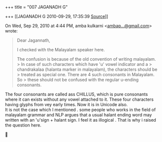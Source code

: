 +++
title = "007 JAGANADH G"

+++
[[JAGANADH G	2010-09-29, 17:35:39 [Source](https://groups.google.com/g/bvparishat/c/fqLVDoS6wK0)]]



On Wed, Sep 29, 2010 at 4:44 PM, amba kulkarni \<[ambap...@gmail.com]()\> wrote:  

> Dear Jagannath,  
>   
> I checked with the Malayalam speaker here.  
>   
> The confusion is because of the old convention of writing malayalam. > In case of such characters which have 'u' vowel indicator and a > chandrakalaa (halanta marker in malayalam), the characters should be > treated as special one. There are 4 such consonants in Malayalam. So > these should not be confused with the regular u-ending consonants.  
>   

The four consonants are called ass CHILLUS, which is pure consonants where it can exists without any vowel attached to it. These four characters having glyphs from vey early times. Now it is in Unicode also.  
It is not the case which I mentioned . some people who works in the field of malayalam grammar and NLP argues that a usual halant ending word may written with an 'u'sign + halant sign. I feel it as illogical . That is why i raised the question here.  



